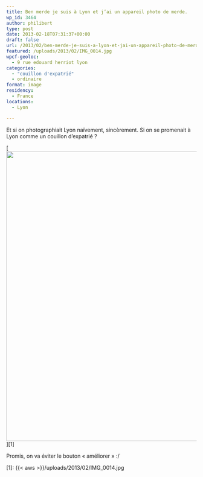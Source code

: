 ```yaml
---
title: Ben merde je suis à Lyon et j’ai un appareil photo de merde.
wp_id: 3464
author: philibert
type: post
date: 2013-02-18T07:31:37+00:00
draft: false
url: /2013/02/ben-merde-je-suis-a-lyon-et-jai-un-appareil-photo-de-merde/
featured: /uploads/2013/02/IMG_0014.jpg
wpcf-geoloc:
  - 9 rue edouard herriot lyon
categories:
  - "couillon d'expatrié"
  - ordinaire
format: image
residency:
  - France
locations:
  - Lyon

---
```

Et si on photographiait Lyon naïvement, sincèrement. Si on se promenait à Lyon comme un couillon d&rsquo;expatrié ?

[<img src="{{< aws >}}/uploads/2013/02/IMG_0014-1024x768.jpg" alt="" title="IMG_0014" width="1024" height="768" class="alignleft size-large wp-image-3465" srcset="{{< aws >}}/uploads/2013/02/IMG_0014-1024x768.jpg 1024w, {{< aws >}}/uploads/2013/02/IMG_0014-300x225.jpg 300w, {{< aws >}}/uploads/2013/02/IMG_0014-263x197.jpg 263w, {{< aws >}}/uploads/2013/02/IMG_0014-650x487.jpg 650w" sizes="(max-width: 1024px) 100vw, 1024px" />][1]

Promis, on va éviter le bouton « améliorer » :/

 [1]: {{< aws >}}/uploads/2013/02/IMG_0014.jpg
